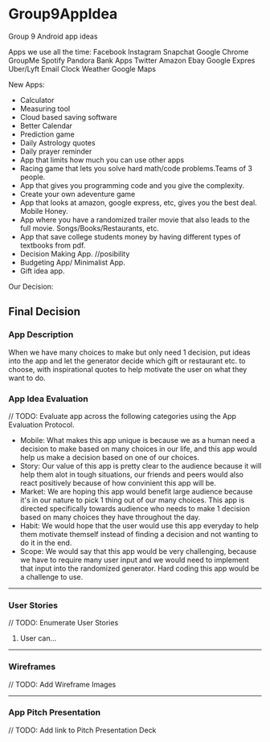 # Group9AppIdea
Group 9 Android app ideas 

Apps we use all the time:
Facebook
Instagram
Snapchat
Google Chrome
GroupMe
Spotify
Pandora
Bank Apps
Twitter
Amazon
Ebay
Google Expres
Uber/Lyft
Email
Clock
Weather
Google Maps


New Apps:
- Calculator
- Measuring tool
- Cloud based saving software
- Better Calendar
- Prediction game
- Daily Astrology quotes
- Daily prayer reminder
- App that limits how much you can use other apps
- Racing game that lets you solve hard math/code problems.Teams of 3 people.
- App that gives you programming code and you give the complexity. 
- Create your own adeventure game 
- App that looks at amazon, google express, etc, gives you the best deal. Mobile Honey.
- App where you have a randomized trailer movie that also leads to the full movie. Songs/Books/Restaurants, etc.
- App that save college students money by having different types of textbooks from pdf.
- Decision Making App. //posibility
- Budgeting App/ Minimalist App. 
- Gift idea app. 

Our Decision:

## Final Decision

### App Description
When we have many choices to make but only need 1 decision, put ideas into the app and let the generator decide which gift or restaurant etc. to choose, with inspirational quotes to help motivate the user on what they want to do.

### App Idea Evaluation
// TODO: Evaluate app across the following categories using the App Evaluation Protocol.

- Mobile: What makes this app unique is because we as a human need a decision to make based on many choices in our life, and this app would help us make a decision based on one of our choices. 
- Story: Our value of this app is pretty clear to the audience because it will help them alot in tough situations, our friends and peers would also react positively because of how convinient this app will be.
- Market: We are hoping this app would benefit large audience because it's in our nature to pick 1 thing out of our many choices. This app is directed specifically towards audience who needs to make 1 decision based on many choices they have throughout the day.
- Habit: We would hope that the user would use this app everyday to help them motivate themself instead of finding a decision and not wanting to do it in the end.
- Scope: We would say that this app would be very challenging, because we have to require many user input and we would need to implement that input into the randomized generator. Hard coding this app would be a challenge to use.

---

### User Stories
// TODO: Enumerate User Stories
1. User can...

---

### Wireframes
// TODO: Add Wireframe Images

---

### App Pitch Presentation
// TODO: Add link to Pitch Presentation Deck
